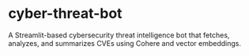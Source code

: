# cyber-threat-bot
A Streamlit-based cybersecurity threat intelligence bot that fetches, analyzes, and summarizes CVEs using Cohere and vector embeddings.
